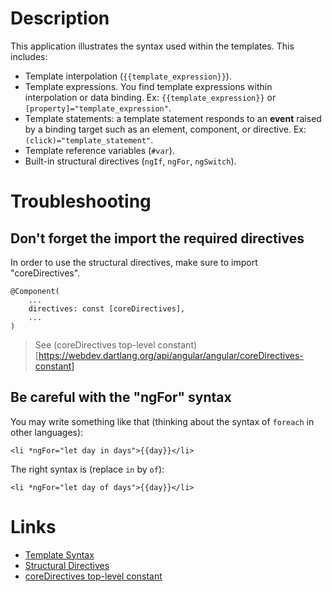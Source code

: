 # Description

This application illustrates the syntax used within the templates. This includes:

* Template interpolation (`{{template_expression}}`).
* Template expressions. You find template expressions within interpolation or data binding. 
  Ex: `{{template_expression}}` or `[property]="template_expression"`.
* Template statements: a template statement responds to an **event** raised by a binding target such as an element,
  component, or directive. Ex: `(click)="template_statement"`.
* Template reference variables (`#var`).
* Built-in structural directives (`ngIf`, `ngFor`, `ngSwitch`).

# Troubleshooting

## Don't forget the import the required directives

In order to use the structural directives, make sure to import "coreDirectives".

    @Component(
        ...
        directives: const [coreDirectives],
        ...
    )

> See (coreDirectives top-level constant)[https://webdev.dartlang.org/api/angular/angular/coreDirectives-constant]

## Be careful with the "ngFor" syntax

You may write something like that (thinking about the syntax of `foreach` in other languages):

    <li *ngFor="let day in days">{{day}}</li>

The right syntax is (replace `in` by `of`):

    <li *ngFor="let day of days">{{day}}</li>

# Links

* [Template Syntax](https://webdev.dartlang.org/angular/guide/template-syntax)
* [Structural Directives](https://webdev.dartlang.org/angular/guide/structural-directives)
* [coreDirectives top-level constant](https://webdev.dartlang.org/api/angular/angular/coreDirectives-constant)

